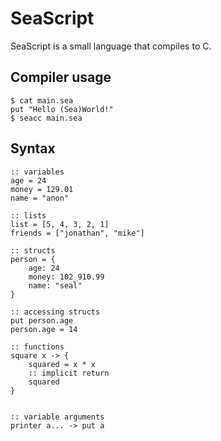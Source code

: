 # SeaScript

SeaScript is a small language that compiles to C.

## Compiler usage

```
$ cat main.sea
put "Hello (Sea)World!"
$ seacc main.sea
```

## Syntax

```seascript
:: variables
age = 24
money = 129.01
name = "anon"

:: lists
list = [5, 4, 3, 2, 1]
friends = ["jonathan", "mike"]

:: structs
person = {
    age: 24
    money: 102_910.99
    name: "seal"
}

:: accessing structs
put person.age
person.age = 14

:: functions
square x -> {
    squared = x * x
    :: implicit return
    squared
}


:: variable arguments
printer a... -> put a
```
